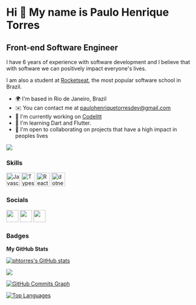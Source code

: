 Hi 👋 My name is Paulo Henrique Torres
==========================

Front-end Software Engineer
-----------------------------

I have 6 years of experience with software development and I believe that with software we can positively impact everyone's lives.

I am also a student at [Rocketseat](https://www.rocketseat.com.br/), the most popular software school in Brazil.

* 🌍  I'm based in Rio de Janeiro, Brazil
* ✉️  You can contact me at [paulohenriquetorresdev@gmail.com](mailto:paulohenriquetorresdev@gmail.com)
* 🚀  I'm currently working on [Codelitt](https://www.codelitt.com/)
* 🧠  I'm learning Dart and Flutter.
* 🤝  I'm open to collaborating on projects that have a high impact in peoples lives

<a href="https://www.github.com/phtorres" target="_blank" rel="noreferrer"><img
src="https://img.shields.io/github/followers/phtorres?logo=github&style=for-the-badge&color=3382ed&labelColor=171717" /></a>

### Skills

<p align="left">
    <a href="https://developer.mozilla.org/en-US/docs/Web/JavaScript" target="_blank" rel="noreferrer"><img src="https://raw.githubusercontent.com/danielcranney/readme-generator/main/public/icons/skills/javascript-colored.svg" width="36" height="36" alt="Javascript" /></a>
    <a href="https://www.typescriptlang.org/" target="_blank" rel="noreferrer"><img src="https://raw.githubusercontent.com/danielcranney/readme-generator/main/public/icons/skills/typescript-colored.svg" width="36" height="36" alt="Typescript" /></a>
    <a href="https://reactjs.org/" target="_blank" rel="noreferrer"><img src="https://raw.githubusercontent.com/danielcranney/readme-generator/main/public/icons/skills/react-colored.svg" width="36" height="36" alt="React" /></a>
    <a href="https://dotnet.microsoft.com/en-us/" target="_blank" rel="noreferrer"><img src="https://github.com/hussainweb/hussainweb/blob/main/icons/dotnet.png" width="36" height="36" alt="dotnet" /></a>
    </p>

### Socials

<p align="left"><a href="https://www.github.com/phtorres" target="_blank" rel="noreferrer"><img src="https://raw.githubusercontent.com/danielcranney/readme-generator/main/public/icons/socials/github-dark.svg" width="32" height="32" /></a> <a href="http://www.instagram.com/phtorres32" target="_blank" rel="noreferrer"><img src="https://raw.githubusercontent.com/danielcranney/readme-generator/main/public/icons/socials/instagram.svg" width="32" height="32" /></a> <a href="https://www.linkedin.com/in/paulo-henrique-torres-a4474a196/" target="_blank" rel="noreferrer"><img src="https://raw.githubusercontent.com/danielcranney/readme-generator/main/public/icons/socials/linkedin.svg" width="32" height="32" /></a>  </p>

### Badges

<b>My GitHub Stats</b>

<a href="http://www.github.com/phtorres"><img src="https://github-readme-stats.vercel.app/api?username=phtorres&show_icons=true&hide=&count_private=true&title_color=3382ed&text_color=ffffff&icon_color=3382ed&bg_color=171717&hide_border=true&show_icons=true" alt="phtorres's GitHub stats" /></a>

<a href="http://www.github.com/phtorres"><img src="https://github-readme-streak-stats.herokuapp.com/?user=phtorres&stroke=ffffff&background=171717&ring=3382ed&fire=3382ed&currStreakNum=ffffff&currStreakLabel=3382ed&sideNums=ffffff&sideLabels=ffffff&dates=ffffff&hide_border=true" /></a>

<a href="http://www.github.com/phtorres"><img src="https://activity-graph.herokuapp.com/graph?username=phtorres&bg_color=171717&color=ffffff&line=3382ed&point=ffffff&area_color=171717&area=true&hide_border=true&custom_title=GitHub%20Commits%20Graph" alt="GitHub Commits Graph" /></a>

<a href="https://github.com/phtorres" align="left"><img src="https://github-readme-stats.vercel.app/api/top-langs/?username=phtorres&layout=compact&title_color=3382ed&text_color=ffffff&icon_color=3382ed&bg_color=171717&hide_border=true&locale=en&custom_title=Top%20%Languages" alt="Top Languages" /></a>
